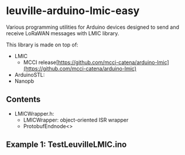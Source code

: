 # leuville-arduino-lmic-easy
Various programming utilities for Arduino devices designed to send and receive LoRaWAN messages with LMIC library.

This library is made on top of:

 - LMIC
	 - MCCI release[https://github.com/mcci-catena/arduino-lmic](https://github.com/mcci-catena/arduino-lmic)
 - ArduinoSTL: 
 - Nanopb

## Contents

 - LMICWrapper.h:
	 - LMICWrapper: object-oriented ISR wrapper
	 - ProtobufEndnode<>
 
## Example 1: TestLeuvilleLMIC.ino
 
<!--stackedit_data:
eyJoaXN0b3J5IjpbMzc4NTU2MDBdfQ==
-->